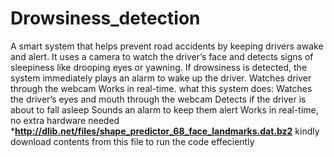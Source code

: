 # Drowsiness_detection
A smart system that helps prevent road accidents by keeping drivers awake and alert. It uses a camera to watch the driver’s face and detects signs of sleepiness like drooping eyes or yawning. If drowsiness is detected, the system immediately plays an alarm to wake up the driver. Watches driver through the webcam Works in real-time.
what this system does:
Watches the driver’s eyes and mouth through the webcam
Detects if the driver is about to fall asleep
Sounds an alarm to keep them alert
Works in real-time, no extra hardware needed
*********http://dlib.net/files/shape_predictor_68_face_landmarks.dat.bz2******** kindly download contents from this file to run the code effeciently

